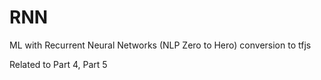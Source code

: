 # RNN
ML with Recurrent Neural Networks (NLP Zero to Hero) conversion to tfjs

Related to Part 4, Part 5
